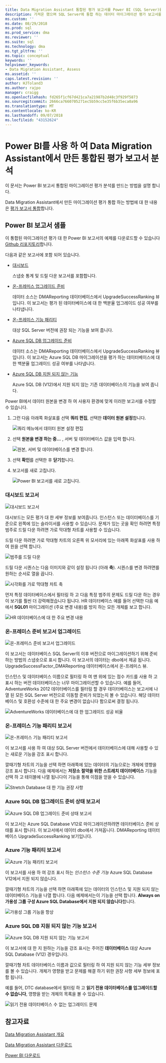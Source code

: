 ```yaml
---
title: Data Migration Assistant 통합된 평가 보고서를 Power BI (SQL Server)를 사용 하 여 분석 | Microsoft Docs
description: 가져온 했으며 SQL Server에 통합 하는 데이터 마이그레이션 평가 보고서를 분석 하려면 Power BI를 사용 하는 방법 알아보기
ms.custom: ''
ms.date: 08/29/2018
ms.prod: sql
ms.prod_service: dma
ms.reviewer: ''
ms.suite: sql
ms.technology: dma
ms.tgt_pltfrm: ''
ms.topic: conceptual
keywords: ''
helpviewer_keywords:
- Data Migration Assistant, Assess
ms.assetid: ''
caps.latest.revision: ''
author: HJToland3
ms.author: rajpo
manager: craigg
ms.openlocfilehash: fd265f1cf67d421ca7a21987b2d48c3f929f5873
ms.sourcegitcommit: 2666ca7660705271ec5b59cc5e35f6b35eca0a96
ms.translationtype: MT
ms.contentlocale: ko-KR
ms.lasthandoff: 09/07/2018
ms.locfileid: "43152624"
---
```

# <a name="analyze-consolidated-assessment-reports-created-by-data-migration-assistant-with-power-bi"></a>Power BI를 사용 하 여 Data Migration Assistant에서 만든 통합된 평가 보고서 분석

이 문서는 Power BI 보고서 통합된 마이그레이션 평가 분석를 만드는 방법을 설명 합니다.

Data Migration Assistant에서 만든 마이그레이션 평가 통합 하는 방법에 대 한 내용은 [평가 보고서 통합](../dma/dma-consolidatereports.md)합니다.

## <a name="sample-power-bi-reports"></a>Power BI 보고서 샘플

이 통합된 마이그레이션 평가 대 한 Power BI 보고서의 예제를 다운로드할 수 있습니다 [Github 리포지토리](https://github.com/Microsoft/sql-server-samples/tree/master/samples/features/data-migration-assistant)합니다.

다음과 같은 보고서에 포함 되어 있습니다. 

- [대시보드](#dashboard--details)

  스냅숏 통계 및 드릴 다운 보고서를 포함합니다.

- [온-프레미스 업그레이드 준비](#on-premises-upgrade-readiness--details)

  데이터 소스는 DMAReporting 데이터베이스에서 UpgradeSuccessRanking 뷰입니다.  이 보고서는 평가 된 데이터베이스에 대 한 백분율 업그레이드 성공 여부를 나타냅니다.

- [온-프레미스 기능 패리티](#on-premise-feature-parity--details)

  대상 SQL Server 버전에 권장 되는 기능을 보여 줍니다.

- [Azure SQL DB 업그레이드 준비](#azure-sql-db-upgrade-readiness--details)

  데이터 소스는 DMAReporting 데이터베이스에서 UpgradeSuccessRanking 뷰입니다.  이 보고서는 Azure SQL DB 마이그레이션을 평가 하는 데이터베이스에 대 한 백분율 업그레이드 성공 여부를 나타냅니다.

- [Azure SQL DB 지원 되지 않는 기능](#azure-sql-db-unsupported-features--details)

  Azure SQL DB (V12)에서 지원 되지 않는 기존 데이터베이스의 기능을 보여 줍니다.

Power BI에서 데이터 원본을 변경 하 여 사용자 환경에 맞게 이러한 보고서를 수정할 수 있습니다. 

1. 그런 다음 아래쪽 화살표를 선택 **쿼리 편집**, 선택한 **데이터 원본 설정**합니다.

   ![쿼리 메뉴에서 데이터 원본 설정 편집](../dma/media/DataSourceSettings.png)

1. 선택 **원본을 변경 하는 중...** , 서버 및 데이터베이스 값을 입력 합니다.

   ![원본, 서버 및 데이터베이스를 변경 합니다.](../dma/media/ChangeSource.png)

1. 선택 **확인**를 선택한 후 **닫기**합니다.

1. 보고서를 새로 고칩니다.

   ![Power BI 보고서를 새로 고칩니다.](../dma/media/RefreshReport.png)

### <a name="dashboard-report"></a>대시보드 보고서

![대시보드 보고서](../dma/media/DashboardReport.png)

대시보드는 모든 평가 대 한 세부 정보를 보여줍니다. 인스턴스 또는 데이터베이스를 기준으로 왼쪽에 있는 슬라이서를 사용할 수 있습니다. 문제가 있는 곳을 확인 하려면 특정 범주로 드릴 다운 하려면 가로 막대형 차트를 사용할 수 있습니다.

드릴 다운 하려면 가로 막대형 차트의 오른쪽 위 모서리에 있는 아래쪽 화살표를 사용 하 여 원을 선택 합니다.

![범주를 드릴 다운](../dma/media/CategoryDrillDown.png)

드릴 다운 시퀀스는 다음 이미지와 같이 설정 됩니다 (아래 **축**). 시퀀스를 변경 하려면를 원하는 순서로 열을 끕니다.

![시각화를 가로 막대형 차트 축](../dma/media/VisualizationsAxis.png)

먼저 특정 데이터베이스에서 필터링 하 고 다음 특정 범주의 문제도 드릴 다운 하는 경우이 보기를 훨씬 더 강력해졌습니다 됩니다. HR 데이터베이스 예를 들어 선택한 다음 예에서 **SQL01** 마이그레이션 (주요 변경 내용)를 방지 하는 모든 개체를 보고 합니다.

![HR 데이터베이스에 대 한 주요 변경 내용](../dma/media/BreakingChanges.png)

### <a name="on-premises-upgrade-readiness-report"></a>온-프레미스 준비 보고서 업그레이드

![온-프레미스 준비 보고서 업그레이드](../dma/media/OnPremisesUpgradeReadinessReport.png)

이 보고서는 데이터베이스 SQL Server의 이후 버전으로 마이그레이션하기 위해 준비 하는 방법의 스냅숏으로 표시 합니다. 이 보고서의 데이터는 dbo에서 제공 됩니다. UpgradeSuccessFactor\_DMAReporting 데이터베이스에서 온-프레미스 뷰.

인스턴스 및 데이터베이스 이름으로 필터링 하 여 맨 위에 있는 점수 카드를 사용 하 고 표시 하는 버전 데이터베이스는 너무 마이그레이션할 수 있습니다. 예를 들어, AdventureWorks 2012 데이터베이스를 필터링 할 경우 데이터베이스는 보고서에 나열 된 모든 SQL Server 버전으로 이동할 준비가 되었는지 볼 수 있습니다. 해당 데이터베이스 및 호환성 수준에 대 한 주요 변경이 없습니다 함으로써 결정 됩니다.

![AdventureWorks 데이터베이스에 대 한 업그레이드 성공 비율](../dma/media/UpgradeSuccessFactor.png)

### <a name="on-premises-feature-parity-report"></a>온-프레미스 기능 패리티 보고서

![온-프레미스 기능 패리티 보고서](../dma/media/OnPremisesFeatureParityReport.png)

이 보고서를 사용 하 여 대상 SQL Server 버전에서 데이터베이스에 대해 사용할 수 있는 새로운 기능을 강조 표시 합니다.

깔때기형 차트의 기능을 선택 하면 아래쪽에 있는 데이터의 기능으로는 개체에 영향을 강조 표시 합니다. 다음 예제에서는 **저장소 절약을 위한 스트레치 데이터베이스** 기능을 선택 하 고 테이블에 나열 됩니다이 기능을 통해 이점을 얻을 수 있습니다.

![Stretch Database 대 한 기능 권장 사항](../dma/media/FeatureRecommend_StretchDatabase.png)

### <a name="azure-sql-db-upgrade-readiness-report"></a>Azure SQL DB 업그레이드 준비 상태 보고서

![Azure SQL DB 업그레이드 준비 상태 보고서](../dma/media/AzureSQLDBUpgradeReadinessReport.png)

이 보고서는 Azure SQL Database V12로 마이그레이션하려면 데이터베이스 준비 상태를 표시 합니다. 이 보고서에서 데이터 dbo에서 가져옵니다. DMAReporting 데이터베이스 UpgradeSuccessRanking 보기입니다.

### <a name="azure-features-parity-report"></a>Azure 기능 패리티 보고서

![Azure 기능 패리티 보고서](../dma/media/AzureFeaturesParityReport.png)

이 보고서를 사용 하 여 강조 표시 하는 *인스턴스 수준 기능* Azure SQL Database V12에서 지원 되지 않습니다.

깔때기형 차트의 기능을 선택 하면 아래쪽에 있는 데이터의 인스턴스 및 지원 되지 않는 데이터베이스 기능을 나열 합니다. 다음 예제에서는이 기능을 선택 합니다. **Always on 가용성 그룹 구성 Azure SQL Database에서 지원 되지 않습니다**합니다.  

![가용성 그룹 기능을 항상](../dma/media/Feature_AlwaysOnAvailability.png)

 
### <a name="azure-sql-db-unsupported-features-report"></a>Azure SQL DB 지원 되지 않는 기능 보고서

![Azure SQL DB 지원 되지 않는 기능 보고서](../dma/media/AzureSQLDBUnsupportedFeaturesReport.png)

이 보고서에 대 한 지 원하는 기능을 강조 표시는 주어진 **데이터베이스** 대상 Azure SQL Database (V12) 경우입니다.

깔때기형 차트 데이터베이스 이름과 값으로 필터링 하 여 지원 되지 않는 기능 세부 정보를 볼 수 있습니다. 개체가 영향을 받고 문제를 해결 하기 위한 권장 사항 세부 정보에 포함 됩니다.

예를 들어, DTC database에서 필터링 하 고 **읽기 전용 데이터베이스를 업그레이드할 수 없습니다**, 영향을 받는 개체의 목록을 볼 수 있습니다.

![읽기 전용 데이터베이스 수 없는 업그레이드 문제](../dma/media/ReadOnlyDatabases.png)

## <a name="see-also"></a>참고자료

[Data Migration Assistant 개요](../dma/dma-overview.md)

[Data Migration Assistant 다운로드](https://www.microsoft.com/download/details.aspx?id=53595)

[Power BI 다운로드](https://powerbi.microsoft.com/)

